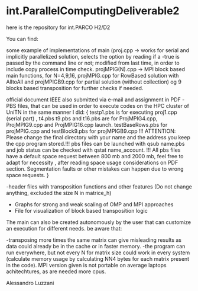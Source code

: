 # int.ParallelComputingDeliverable2
here is the repository for int.PARCO H2/D2



You can find:

some example of implementations of main (proj.cpp -> works for serial and implicitly parallelized solution, selects the option by reading if a -true is passed by the command line or not; modified from last time, in order to include copy process in time check.  projMPIG(N).cpp  -> MPI block based main functions, for N=4,9,16, projMPIG.cpp for RowBased solution with AlltoAll and projMPIGB9.cpp for partial solution (without collection) og 9 blocks based transposition for further checks if needed.

official document IEEE also submitted via e-mail and assignment in PDF
-PBS files, that can be used in order to execute codes on the HPC cluster of UniTN in the same manner I did: { testp1.pbs is for executing proj1.cpp (serial part) , t4.pbs t9.pbs and t16.pbs are for ProjMPIG4.cpp, ProjMPIG9.cpp and ProjMPIG16.cpp launch. testBaseRows.pbs for projMPIG.cpp and testBlock9.pbs for projMPIGB9.cpp
!!! ATTENTION: Please change the final directory with your name and the address you keep the cpp program stored.!!! pbs files can be launched with qsub name.pbs and job status can be checked with qstat name_account.
!!! All pbs files have a default space request between 800 mb and 2000 mb, feel free to adapt for necessity , after reading space usage considerations on PDF section. 
Segmentation faults or other mistakes can happen due to wrong space requests.
}

-header files with transposition functions and other features (Do not change anything, excluded the size N in matrice_h)

- Graphs for strong and weak scaling of OMP and MPI approaches
- File for visualization of block based transposition logic

The main can also be created autonomously by the user that can customize an execution for different needs. be aware that:

-transposing more times the same matrix can give misleading results as data could already be in the cache or in faster memory. -the program can run everywhere, but not every N for matrix size could work in every system (calculate memory usage by calculating NN4 bytes for each matrix present in the code). MPI version given is not portable on average laptops achitechtures, as are needed more cpus.

Alessandro Luzzani
